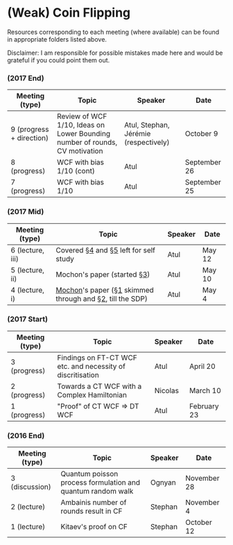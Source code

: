 # (Weak) Coin Flipping
Resources corresponding to each meeting (where available) can be found in appropriate folders listed above.

Disclaimer: I am responsible for possible mistakes made here and would be grateful if you could point them out.

### (2017 End)
| Meeting (type)    | Topic  | Speaker   | Date |
| --          | -- |-- | --| 
| 9 (progress + direction) | Review of WCF 1/10, Ideas on Lower Bounding number of rounds, CV motivation | Atul, Stephan, Jérémie (respectively) |  October 9 |
| 8 (progress) | WCF with bias 1/10 (cont) | Atul |  September 26 |
| 7 (progress) | WCF with bias 1/10 | Atul |  September 25 |

### (2017 Mid)
| Meeting (type)    | Topic  | Speaker   | Date |
| --          | -- |-- | --| 
| 6 (lecture, iii) | Covered [§4](MochonNotes/4_TIPG(Kitaev'sSecondFramework).PDF) and [§5](MochonNotes/5_zeroBias_part1.PDF) left for self study | Atul | May 12 |
| 5 (lecture, ii) | Mochon's paper (started [§3](MochonNotes/3_PointGameExamples.PDF)) | Atul | May 10 |
| 4 (lecture, i)  | [Mochon](https://arxiv.org/abs/0711.4114)'s paper ([§1](MochonNotes/1_introduction.PDF) skimmed through and [§2](MochonNotes/2_Kitaev'sFramework.PDF), till the SDP)  | Atul  | May 4 |

### (2017 Start)
| Meeting (type)    | Topic  | Speaker   | Date |
| --          | -- |-- | --| 
| 3 (progress)   | Findings on FT-CT WCF etc. and necessity of discritisation  | Atul  | April 20 |
| 2 (progress)  | Towards a CT WCF with a Complex Hamiltonian  | Nicolas  | March 10 | 
| 1 (progress)  | "Proof" of CT WCF => DT WCF  | Atul | February 23 | 





### (2016 End)
| Meeting (type) | Topic  | Speaker   | Date |
| -- | -- | --- | --|
| 3 (discussion) | Quantum poisson process formulation and quantum random walk | Ognyan | November 28 |
| 2 (lecture) | Ambainis number of rounds result in CF | Stephan | November 4 |
| 1 (lecture) | Kitaev's proof on CF | Stephan | October 12 |
